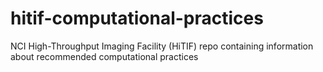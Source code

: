 # hitif-computational-practices
NCI High-Throughput Imaging Facility (HiTIF) repo containing information about recommended computational practices
